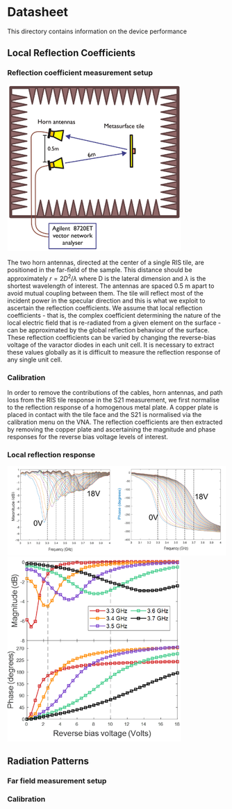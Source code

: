 # Datasheet

This directory contains information on the device performance

## Local Reflection Coefficients

### Reflection coefficient measurement setup

<img src="images/refMeasSetup.png" width="400" />

The two horn antennas, directed at the center of a single RIS tile, are positioned in the far-field of the sample. This distance should be approximately $r = 2D^2/\lambda$ where D is the lateral dimension and $\lambda$ is the shortest wavelength of interest. The antennas are spaced 0.5 m apart to avoid mutual coupling between them. The tile will reflect most of the incident power in the specular direction and this is what we exploit to ascertain the reflection coefficients. We assume that local reflection coefficients - that is, the complex coefficient determining the nature of the local electric field that is re-radiated from a given element on the surface - can be approximated by the global reflection behaviour of the surface. These reflection coefficients can be varied by changing the reverse-bias voltage of the varactor diodes in each unit cell. It is necessary to extract these values globally as it is difficult to measure the reflection response of any single unit cell.

### Calibration

In order to remove the contributions of the cables, horn antennas, and path loss from the RIS tile response in the S21 measurement, we first normalise to the reflection response of a homogenous metal plate. A copper plate is placed in contact with the tile face and the S21 is normalised via the calibration menu on the VNA. The reflection coefficients are then extracted by removing the copper plate and ascertaining the magnitude and phase responses for the reverse bias voltage levels of interest.

### Local reflection response

<img src="images/meas_phase_v_frequency.png" width="800" />
<img src="images/meas_phase_v_voltage.png" width="400" />


## Radiation Patterns

### Far field measurement setup

### Calibration
